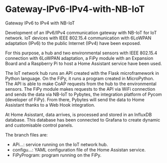 # Gateway-IPv6-IPv4-with-NB-IoT
Gateway IPv6 to IPv4 with NB-IoT

Development of an IPv6/IPv4 communication gateway with NB-IoT for IoT network. IoT devices with IEEE 802.15.4 communication with 6LoWPAN adaptation (IPv6) to the public Internet (IPv4) have been exposed.

For this purpose, a hub and two environmental sensors with IEEE 802.15.4 connection with 6LoWPAN adaptation, a FiPy module with an Expansion Board and a Raspberry Pi to host a Home Assistant service have been used.

The IoT network hub runs an API created with the Flask microframework in Python language. On the FiPy, it runs a program created in MicroPython. The API is able to make CoAP requests from the hub to the environmental sensors. The FiPy module makes requests to the API via WiFi connection and sends the data via NB-IoT to Pybytes, the integration platform of Pycom (developer of FiPy). From there, Pybytes will send the data to Home Assistant thanks to a Web Hook integration.

At Home Asisstant, data arrives, is processed and stored in an InfluxDB database. This database has been connected to Grafana to create dynamic and customisable control panels.

The branch files are:
  - APi...: service running on the IoT network hub.
  - configu...: YAML configuration file of the Home Assistan service.
  - FiPyProgram: program running on the FiPy.
